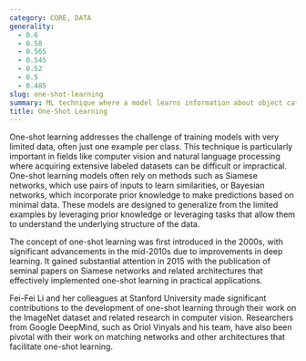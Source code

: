 ```yaml
---
category: CORE, DATA
generality:
  - 0.6
  - 0.58
  - 0.565
  - 0.545
  - 0.52
  - 0.5
  - 0.485
slug: one-shot-learning
summary: ML technique where a model learns information about object categories from a single training example.
title: One-Shot Learning
---
```


One-shot learning addresses the challenge of training models with very limited data, often just one example per class. This technique is particularly important in fields like computer vision and natural language processing where acquiring extensive labeled datasets can be difficult or impractical. One-shot learning models often rely on methods such as Siamese networks, which use pairs of inputs to learn similarities, or Bayesian networks, which incorporate prior knowledge to make predictions based on minimal data. These models are designed to generalize from the limited examples by leveraging prior knowledge or leveraging tasks that allow them to understand the underlying structure of the data.

The concept of one-shot learning was first introduced in the 2000s, with significant advancements in the mid-2010s due to improvements in deep learning. It gained substantial attention in 2015 with the publication of seminal papers on Siamese networks and related architectures that effectively implemented one-shot learning in practical applications.

Fei-Fei Li and her colleagues at Stanford University made significant contributions to the development of one-shot learning through their work on the ImageNet dataset and related research in computer vision. Researchers from Google DeepMind, such as Oriol Vinyals and his team, have also been pivotal with their work on matching networks and other architectures that facilitate one-shot learning.
